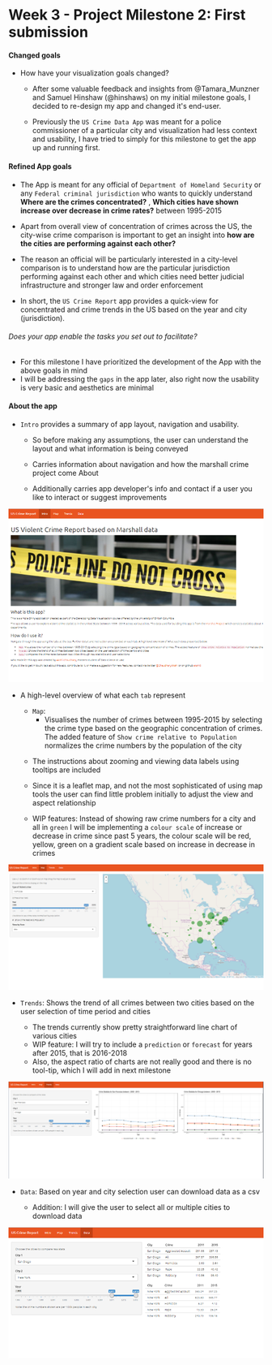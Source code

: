 # Week 3 - Project Milestone 2: First submission

#### Changed goals
* How have your visualization goals changed?

  - After some valuable feedback and insights from @Tamara_Munzner and Samuel Hinshaw (@hinshaws) on my initial milestone goals, I decided to re-design my app and changed it's end-user.

  - Previously the `US Crime Data App` was meant for a police commissioner of a particular city and visualization had less context and usability, I have tried to simply for this milestone to get the app up and running first.

#### Refined App goals

- The App is meant for any official of `Department of Homeland Security` or any `Federal criminal jurisdiction` who wants to quickly understand **Where are the crimes concentrated?** , **Which cities have shown increase over decrease in crime rates?** between 1995-2015

- Apart from overall view of concentration of crimes across the US, the city-wise crime comparison is important to get an insight into **how are the cities are performing against each other?**

- The reason an official will be particularly interested in a city-level comparison is to understand how are the particular jurisdiction performing against each other and which cities need better judicial infrastructure and stronger law and order enforcement


- In short, the `US Crime Report` app provides a quick-view for concentrated and crime trends in the US based on the year and city (jurisdiction).

###### Does your app enable the tasks you set out to facilitate?

* For this milestone I have prioritized the development of the App with the above goals in mind
* I will be addressing the `gaps` in the app later, also right now the usability is very basic and aesthetics are minimal



#### About the app

* `Intro` provides a summary of app layout, navigation and usability.

  - So before making any assumptions, the user can understand the layout and what information is being conveyed

  - Carries information about navigation and how the marshall crime project come About

  - Additionally carries app developer's info and contact if a user you like to interact or suggest improvements

![Tab1-Intro](docs/tab1_Intro.PNG)

- A high-level overview of what each `tab` represent

  * `Map`:
    - Visualises the number of crimes between 1995-2015 by selecting the crime type based on the geographic concentration of crimes. The added feature of `Show crime relative to Population` normalizes the crime numbers by the population of the city

   - The instructions about zooming and viewing data labels using tooltips are included

   -  Since it is a leaflet map, and not the most sophisticated of using map tools the user can find little problem initially to adjust the view and aspect relationship

   - WIP features: Instead of showing raw crime numbers for a city and all in `green` I will be implementing a `colour scale` of increase or decrease in crime since past 5 years, the colour scale will be red, yellow, green on a gradient scale based on increase in decrease in crimes

![Tab2-Map](tab2_Map.png)

  * `Trends`: Shows the trend of all crimes between two cities based on the user selection of time period and cities

    - The trends currently show pretty straightforward line chart of various cities
    - WIP feature: I will try to include a `prediction` or `forecast` for years after 2015, that is 2016-2018
    - Also, the aspect ratio of charts are not really good and there is no tool-tip, which I will add in next milestone

![Tab3-Trends](tab3_Trends.png)
  * `Data`: Based on year and city selection user can download data as a csv

    - Addition: I will give the user to select all or multiple cities to download data

![Tab4-Data](tab4_Data.png)
